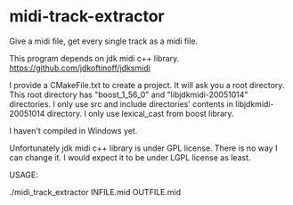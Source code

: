 midi-track-extractor
====================

Give a midi file, get every single track as a midi file. 

This program depends on jdk midi c++ library. 
https://github.com/jdkoftinoff/jdksmidi

I provide a CMakeFile.txt to create a project. 
It will ask you a root directory. 
This root directory has "boost_1_56_0" and "libjdkmidi-20051014" directories. 
I only use src and include directories' contents in libjdkmidi-20051014 directory. 
I only use lexical_cast from boost library. 

I haven't compiled in Windows yet. 

Unfortunately jdk midi c++ library is under GPL license. 
There is no way I can change it. 
I would expect it to be under LGPL license as least. 

USAGE:

./midi_track_extractor INFILE.mid OUTFILE.mid
